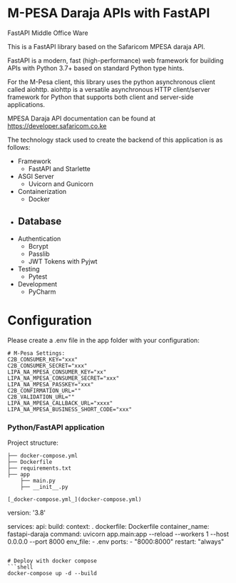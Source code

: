 # M-PESA Daraja APIs with FastAPI
FastAPI Middle Office Ware

This is a FastAPI library based on the Safaricom MPESA daraja API. 

FastAPI is a modern, fast (high-performance) web framework for building APIs with Python 3.7+ based on standard Python type hints.

For the M-Pesa client, this library uses the python asynchronous client called aiohttp. 
aiohttp is a versatile asynchronous HTTP client/server framework for Python that supports both client and server-side applications.

MPESA Daraja API documentation can be found at https://developer.safaricom.co.ke

The technology stack used to create the backend of this application is as follows:

- Framework
    - FastAPI and Starlette
- ASGI Server
    - Uvicorn and Gunicorn
- Containerization
    - Docker
- Database
    - 
- Authentication
    - Bcrypt
    - Passlib
    - JWT Tokens with Pyjwt
- Testing
    - Pytest
- Development
    - PyCharm


# Configuration
Please create a .env file in the app folder with your configuration:
```shell
# M-Pesa Settings:
C2B_CONSUMER_KEY="xxx"
C2B_CONSUMER_SECRET="xxx"
LIPA_NA_MPESA_CONSUMER_KEY="xx"
LIPA_NA_MPESA_CONSUMER_SECRET="xxx"
LIPA_NA_MPESA_PASSKEY="xxx"
C2B_CONFIRMATION_URL=""
C2B_VALIDATION_URL=""
LIPA_NA_MPESA_CALLBACK_URL="xxxx"
LIPA_NA_MPESA_BUSINESS_SHORT_CODE="xxx"
```

### Python/FastAPI application
Project structure:
```
├── docker-compose.yml
├── Dockerfile
├── requirements.txt
├── app
    ├── main.py
    ├── __init__.py

[_docker-compose.yml_](docker-compose.yml)
```
version: '3.8'

services:
  api:
    build:
      context: .
      dockerfile: Dockerfile
    container_name: fastapi-daraja
    command: uvicorn app.main:app --reload --workers 1 --host 0.0.0.0 --port 8000
    env_file:
      - .env
    ports:
      - "8000:8000"
    restart: "always"

```

# Deploy with docker compose
```shell
docker-compose up -d --build
```